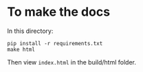 # To make the docs

In this directory:

```console
pip install -r requirements.txt
make html
```

Then view `index.html` in the build/html folder.
